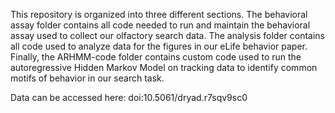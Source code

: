 This repository is organized into three different sections. The behavioral assay folder contains all code needed to run and maintain the behavioral assay used to collect our olfactory search data. The analysis folder contains all code used to analyze data for the figures in our eLife behavior paper. Finally, the ARHMM-code folder contains custom code used to run the autoregressive Hidden Markov Model on tracking data to identify common motifs of behavior in our search task. 

Data can be accessed here: doi:10.5061/dryad.r7sqv9sc0

